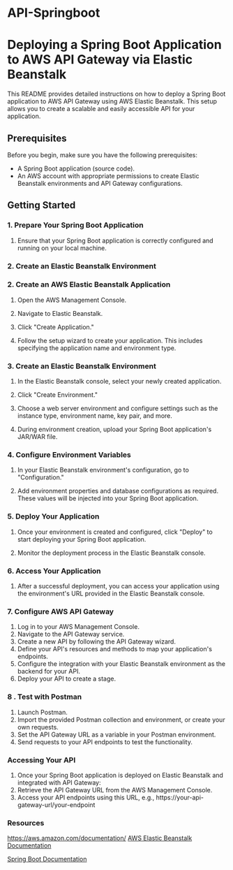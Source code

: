 # API-Springboot

# Deploying a Spring Boot Application to AWS API Gateway via Elastic Beanstalk

This README provides detailed instructions on how to deploy a Spring Boot application to AWS API Gateway using AWS Elastic Beanstalk. This setup allows you to create a scalable and easily accessible API for your application.

## Prerequisites

Before you begin, make sure you have the following prerequisites:

- A Spring Boot application (source code).
- An AWS account with appropriate permissions to create Elastic Beanstalk environments and API Gateway configurations.

## Getting Started

### 1. Prepare Your Spring Boot Application

1. Ensure that your Spring Boot application is correctly configured and running on your local machine.

### 2. Create an Elastic Beanstalk Environment

### 2. Create an AWS Elastic Beanstalk Application

1. Open the AWS Management Console.

2. Navigate to Elastic Beanstalk.

3. Click "Create Application."

4. Follow the setup wizard to create your application. This includes specifying the application name and environment type.

### 3. Create an Elastic Beanstalk Environment

1. In the Elastic Beanstalk console, select your newly created application.

2. Click "Create Environment."

3. Choose a web server environment and configure settings such as the instance type, environment name, key pair, and more.

4. During environment creation, upload your Spring Boot application's JAR/WAR file.

### 4. Configure Environment Variables

1. In your Elastic Beanstalk environment's configuration, go to "Configuration."

2. Add environment properties and database configurations as required. These values will be injected into your Spring Boot application.

### 5. Deploy Your Application

1. Once your environment is created and configured, click "Deploy" to start deploying your Spring Boot application.

2. Monitor the deployment process in the Elastic Beanstalk console.

### 6. Access Your Application

1. After a successful deployment, you can access your application using the environment's URL provided in the Elastic Beanstalk console.

### 7. Configure AWS API Gateway

1.	Log in to your AWS Management Console.
2.	Navigate to the API Gateway service.
3.	Create a new API by following the API Gateway wizard.
4.	Define your API's resources and methods to map your application's endpoints.
5.	Configure the integration with your Elastic Beanstalk environment as the backend for your API.
6.	Deploy your API to create a stage.

### 8 . Test with Postman
1.	Launch Postman.
2.	Import the provided Postman collection and environment, or create your own requests.
3.	Set the API Gateway URL as a variable in your Postman environment.
4.	Send requests to your API endpoints to test the functionality.

### Accessing Your API
1.	Once your Spring Boot application is deployed on Elastic Beanstalk and integrated with API Gateway:
2.	Retrieve the API Gateway URL from the AWS Management Console.
3.	Access your API endpoints using this URL, e.g., https://your-api-gateway-url/your-endpoint

### Resources

https://aws.amazon.com/documentation/
[AWS Elastic Beanstalk Documentation](https://docs.aws.amazon.com/elasticbeanstalk/latest/dg/Welcome.html)

[Spring Boot Documentation](https://docs.spring.io/spring-boot/docs/current/reference/htmlsingle/)

